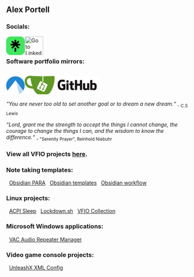 ## Alex Portell
### Socials:
[<img title="Go to Linktree" align="left" width="50" height="50" src="./linktr.ee.png"/>](https://linktr.ee/alexportell)
[<img title="Go to LinkedIn" align="left" width="50" height="50" src="./linkedin.com.ico"/>](https://linkedin.com/in/portellam)
</br></br>

### Software portfolio mirrors:
[<img title="Go to Codeberg" align="left" width="50" height="50" src="./codeberg.org.png"/>](https://codeberg.org/portellam)
[<img title="Go to Gitea" align="left" height="50" src="./gitea.com.png"/>](https://gitea.com/portellam)
[<img title="Go to GitHub" align="left" height="50" src="./github.com.png"/>](https://github.com/portellam)</br></br>
---
*“You are never too old to set another goal or to dream a new dream.“* <sub>- C.S Lewis</sub>

*“Lord, grant me the strength to accept the things I cannot change,
the courage to change the things I can,
and the wisdom to know the difference.“* <sub>- "Serenity Prayer", Reinhold Niebuhr</sub>

### View all VFIO projects [here][github07].

### Note taking templates:

&nbsp;&nbsp;[Obsidian PARA][github03]
&nbsp;&nbsp;[Obsidian templates][github04]
&nbsp;&nbsp;[Obsidian workflow][github05]

### Linux projects:

&nbsp;&nbsp;[ACPI Sleep][github01]
&nbsp;&nbsp;[Lockdown.sh][github02]
&nbsp;&nbsp;[VFIO Collection][github08]

### Microsoft Windows applications:

&nbsp;&nbsp;[VAC Audio Repeater Manager][github07]

### Video game console projects:

&nbsp;&nbsp;[UnleashX XML Config][github06]

[github01]:   https://github.com/portellam/acpi-sleep
[github02]:   https://github.com/portellam/lockdown.sh
[github03]:   https://github.com/portellam/obsidian-para
[github04]:   https://github.com/portellam/obsidian-templates
[github05]:   https://github.com/portellam/obsidian-workflow
[github06]:   https://github.com/portellam/unleashx-xml-config
[github07]:   https://github.com/portellam/vac-audio-repeater-manager
[github08]:   https://github.com/portellam/vfio-collection